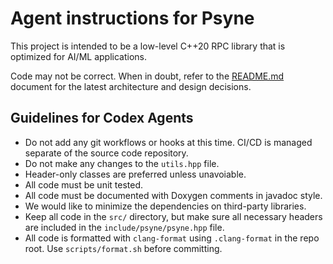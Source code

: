# Agent instructions for Psyne

This project is intended to be a low-level C++20 RPC library that is optimized for AI/ML applications.

Code may not be correct. When in doubt, refer to the [README.md](README.md) document for the latest architecture and design decisions.

## Guidelines for Codex Agents

- Do not add any git workflows or hooks at this time. CI/CD is managed separate of the source code repository.
- Do not make any changes to the `utils.hpp` file.
- Header-only classes are preferred unless unavoiable.
- All code must be unit tested.
- All code must be documented with Doxygen comments in javadoc style.
- We would like to minimize the dependencies on third-party libraries.
- Keep all code in the `src/` directory, but make sure all necessary headers are included in the `include/psyne/psyne.hpp` file.
- All code is formatted with `clang-format` using `.clang-format` in the repo root. Use `scripts/format.sh` before committing.